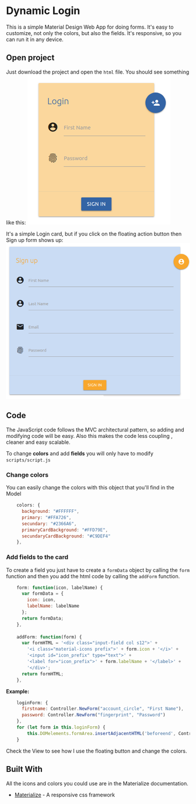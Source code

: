 # Dynamic Login

This is a simple Material Design Web App for doing forms. It's easy to customize, not only the colors, but also the fields. It's responsive, so you can run it in any device.

## Open project

Just download the project and open the `html` file. You should see something like this:
![Login](img/Login.png "Login")

It's a simple Login card, but if you click on the floating action button then Sign up form shows up:
![Sign up](img/SignUp.png "Sign up")

## Code

The JavaScript code follows the MVC architectural pattern, so adding and modifying code will be easy. Also this makes the code less coupling , cleaner and easy scalable.

To change **colors** and add **fields**  you will only have to modify `scripts/script.js`

### Change colors

You can easily change the colors with this object that you'll find in the Model

```js
    colors: {
      background: "#FFFFFF",
      primary: "#FFA726",
      secundary: "#2366A6",
      primaryCardBackground: "#FFD79E",
      secundaryCardBackground: "#C9DEF4"
    },
```

### Add fields to the card

To create a field you just have to create a `formData` object by calling the `form` function and then you add the html code by calling the `addForm` function.

```js
    form: function(icon, labelName) {
      var formData = {
        icon: icon,
        labelName: labelName
      };
      return formData;
    },

    addForm: function(form) {
      var formHTML = '<div class="input-field col s12">' +
        '<i class="material-icons prefix">' + form.icon + '</i>' +
        '<input id="icon_prefix" type="text">' +
        '<label for="icon_prefix">' + form.labelName + '</label>' +
        '</div>';
      return formHTML;
    },
```

**Example:**

```js
    loginForm: {
      firstname: Controller.NewForm("account_circle", "First Name"),
      password: Controller.NewForm("fingerprint", "Password")
    },
    for (let form in this.loginForm) {
        this.DOMelements.formArea.insertAdjacentHTML('beforeend', Controller.addNewForm(this.loginForm[form]));
    }
```

Check the View to see how I use the floating button and change the colors.

## Built With

All the icons and colors you could use are in the Materialize documentation.

-   [Materialize](http://materializecss.com/) - A responsive css framework
